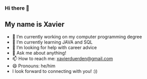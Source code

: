 ### Hi there 👋

<!--
**eggsaviour/eggsaviour** is a ✨ _special_ ✨ repository because its `README.md` (this file) appears on your GitHub profile.

Here are some ideas to get you started:
-->
My name is Xavier
-
- 🔭 I’m currently working on my computer programming degree
- 🌱 I’m currently learning JAVA and SQL
- 🤔 I’m looking for help with career advice
- 💬 Ask me about anything!
- 📫 How to reach me: xavierduerden@gmail.com 
- 😄 Pronouns: he/him
- I look forward to connecting with you! :))

